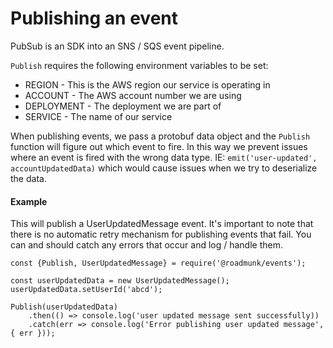 # Publishing an event

PubSub is an SDK into an SNS / SQS event pipeline.

`Publish` requires the following environment variables to be set:

- REGION - This is the AWS region our service is operating in
- ACCOUNT - The AWS account number we are using
- DEPLOYMENT - The deployment we are part of
- SERVICE - The name of our service

When publishing events, we pass a protobuf data object and the `Publish` function will figure
out which event to fire. In this way we prevent issues where an event is fired with the wrong
data type. IE: `emit('user-updated', accountUpdatedData)` which would cause issues when we 
try to deserialize the data.

#### Example

This will publish a UserUpdatedMessage event. It's important to note that there is no automatic
retry mechanism for publishing events that fail. You can and should catch any errors that occur
and log / handle them.

```
const {Publish, UserUpdatedMessage} = require('@roadmunk/events');

const userUpdatedData = new UserUpdatedMessage();
userUpdatedData.setUserId('abcd');

Publish(userUpdatedData)
	.then(() => console.log('user updated message sent successfully))
	.catch(err => console.log('Error publishing user updated message', { err }));
```
